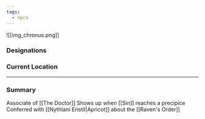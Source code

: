 ```yaml
---
tags:
  - npcs
---
```

![[img_chronus.png]]

### Designations


### Current Location


___
### Summary
Associate of [[The Doctor]]
Shows up when [[Sin]] reaches a precipice 
Conferred with [[Nythlani Eristil|Apricot]] about the [[Raven's Order]]